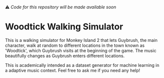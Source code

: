 ⚠️ *Code for this repository will be made available soon*

# Woodtick Walking Simulator

This is a walking simulator for Monkey Island 2 that lets Guybrush, the main character, walk at random to different locations in the town known as 'Woodtick', which Guybrush visits at the beginning of the game.
The music beautifully changes as Guybrush enters different locations.

This is academically intended as a dataset generator for machine learning in a adaptive music context.
Feel free to ask me if you need any help!
